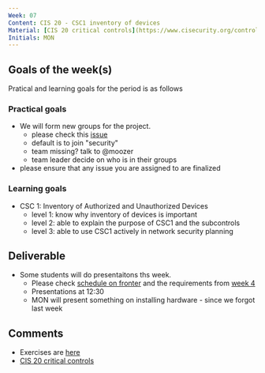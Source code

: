```yaml
---
Week: 07
Content: CIS 20 - CSC1 inventory of devices
Material: [CIS 20 critical controls](https://www.cisecurity.org/controls/)
Initials: MON
---
```


## Goals of the week(s)
Pratical and learning goals for the period is as follows

### Practical goals
* We will form new groups for the project.
  * please check this [issue](https://gitlab.com/ITT-17A/18S_ITS/issues/64)
  * default is to join "security"
  * team missing? talk to @moozer
  * team leader decide on who is in their groups
* please ensure that any issue you are assigned to are finalized

### Learning goals
* CSC 1: Inventory of Authorized and Unauthorized Devices
  * level 1: know why inventory of devices is important
  * level 2: able to explain the purpose of CSC1 and the subcontrols
  * level 3: able to use CSC1 actively in network security planning

## Deliverable
* Some students will do presentaitons ths week.
    * Please check [schedule on fronter](https://fronter.com/eal/links/files.phtml/1261825527$31048836$/2nd+Semester/IT+Security/ITT2+ITS+presentations.pdf)  and the requirements from [week 4](ww04-introduction.md)
    * Presentations at 12:30
    * MON will present something on installing hardware - since we forgot last week

## Comments
* Exercises are [here](../materials/ww07-exercises.md)
* [CIS 20 critical controls](https://www.cisecurity.org/controls/)

